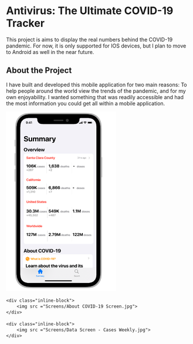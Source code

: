 # Antivirus: The Ultimate COVID-19 Tracker

This project is aims to display the real numbers behind the COVID-19 pandemic. For now, it is only supported for IOS devices, but I plan to move to Android as well in the near future.

## About the Project

I have built and developed this mobile application for two main reasons: To help people around the world view the trends of the pandemic, and for my own enjoyability. I wanted something that was readily accessible and had the most information you could get all within a mobile application. 

<div id="banner">
    <div class="inline-block">
        <img src ="Screens/Summary Screen.png" width=300 height=488.89>
    </div>

    <div class="inline-block">
        <img src ="Screens/About COVID-19 Screen.jpg">
    </div>

    <div class="inline-block">
        <img src ="Screens/Data Screen - Cases Weekly.jpg">
    </div>
</div>

